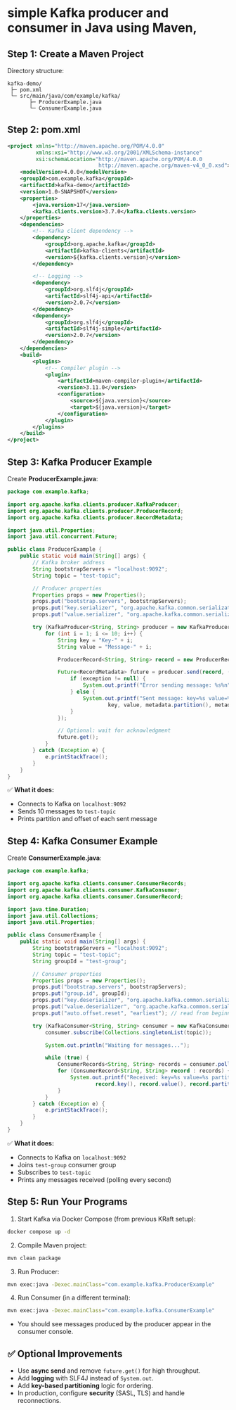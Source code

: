 # **simple Kafka producer and consumer in Java** using **Maven**,

## **Step 1: Create a Maven Project**

Directory structure:

```
kafka-demo/
 ├─ pom.xml
 └─ src/main/java/com/example/kafka/
       ├─ ProducerExample.java
       └─ ConsumerExample.java
```

## **Step 2: pom.xml**

```xml
<project xmlns="http://maven.apache.org/POM/4.0.0"
         xmlns:xsi="http://www.w3.org/2001/XMLSchema-instance"
         xsi:schemaLocation="http://maven.apache.org/POM/4.0.0
                             http://maven.apache.org/maven-v4_0_0.xsd">
    <modelVersion>4.0.0</modelVersion>
    <groupId>com.example.kafka</groupId>
    <artifactId>kafka-demo</artifactId>
    <version>1.0-SNAPSHOT</version>
    <properties>
        <java.version>17</java.version>
        <kafka.clients.version>3.7.0</kafka.clients.version>
    </properties>
    <dependencies>
        <!-- Kafka client dependency -->
        <dependency>
            <groupId>org.apache.kafka</groupId>
            <artifactId>kafka-clients</artifactId>
            <version>${kafka.clients.version}</version>
        </dependency>

        <!-- Logging -->
        <dependency>
            <groupId>org.slf4j</groupId>
            <artifactId>slf4j-api</artifactId>
            <version>2.0.7</version>
        </dependency>
        <dependency>
            <groupId>org.slf4j</groupId>
            <artifactId>slf4j-simple</artifactId>
            <version>2.0.7</version>
        </dependency>
    </dependencies>
    <build>
        <plugins>
            <!-- Compiler plugin -->
            <plugin>
                <artifactId>maven-compiler-plugin</artifactId>
                <version>3.11.0</version>
                <configuration>
                    <source>${java.version}</source>
                    <target>${java.version}</target>
                </configuration>
            </plugin>
        </plugins>
    </build>
</project>
```

## **Step 3: Kafka Producer Example**

Create **ProducerExample.java**:

```java
package com.example.kafka;

import org.apache.kafka.clients.producer.KafkaProducer;
import org.apache.kafka.clients.producer.ProducerRecord;
import org.apache.kafka.clients.producer.RecordMetadata;

import java.util.Properties;
import java.util.concurrent.Future;

public class ProducerExample {
    public static void main(String[] args) {
        // Kafka broker address
        String bootstrapServers = "localhost:9092";
        String topic = "test-topic";

        // Producer properties
        Properties props = new Properties();
        props.put("bootstrap.servers", bootstrapServers);
        props.put("key.serializer", "org.apache.kafka.common.serialization.StringSerializer");
        props.put("value.serializer", "org.apache.kafka.common.serialization.StringSerializer");

        try (KafkaProducer<String, String> producer = new KafkaProducer<>(props)) {
            for (int i = 1; i <= 10; i++) {
                String key = "Key-" + i;
                String value = "Message-" + i;

                ProducerRecord<String, String> record = new ProducerRecord<>(topic, key, value);

                Future<RecordMetadata> future = producer.send(record, (metadata, exception) -> {
                    if (exception != null) {
                        System.out.printf("Error sending message: %s%n", exception.getMessage());
                    } else {
                        System.out.printf("Sent message: key=%s value=%s to partition=%d offset=%d%n",
                                key, value, metadata.partition(), metadata.offset());
                    }
                });

                // Optional: wait for acknowledgment
                future.get();
            }
        } catch (Exception e) {
            e.printStackTrace();
        }
    }
}
```

✅ **What it does:**

- Connects to Kafka on `localhost:9092`
- Sends 10 messages to `test-topic`
- Prints partition and offset of each sent message

## **Step 4: Kafka Consumer Example**

Create **ConsumerExample.java**:

```java
package com.example.kafka;

import org.apache.kafka.clients.consumer.ConsumerRecords;
import org.apache.kafka.clients.consumer.KafkaConsumer;
import org.apache.kafka.clients.consumer.ConsumerRecord;

import java.time.Duration;
import java.util.Collections;
import java.util.Properties;

public class ConsumerExample {
    public static void main(String[] args) {
        String bootstrapServers = "localhost:9092";
        String topic = "test-topic";
        String groupId = "test-group";

        // Consumer properties
        Properties props = new Properties();
        props.put("bootstrap.servers", bootstrapServers);
        props.put("group.id", groupId);
        props.put("key.deserializer", "org.apache.kafka.common.serialization.StringDeserializer");
        props.put("value.deserializer", "org.apache.kafka.common.serialization.StringDeserializer");
        props.put("auto.offset.reset", "earliest"); // read from beginning if no offset

        try (KafkaConsumer<String, String> consumer = new KafkaConsumer<>(props)) {
            consumer.subscribe(Collections.singletonList(topic));

            System.out.println("Waiting for messages...");

            while (true) {
                ConsumerRecords<String, String> records = consumer.poll(Duration.ofMillis(1000));
                for (ConsumerRecord<String, String> record : records) {
                    System.out.printf("Received: key=%s value=%s partition=%d offset=%d%n",
                            record.key(), record.value(), record.partition(), record.offset());
                }
            }
        } catch (Exception e) {
            e.printStackTrace();
        }
    }
}
```

✅ **What it does:**

- Connects to Kafka on `localhost:9092`
- Joins `test-group` consumer group
- Subscribes to `test-topic`
- Prints any messages received (polling every second)

## **Step 5: Run Your Programs**

1. Start Kafka via Docker Compose (from previous KRaft setup):

```bash
docker compose up -d
```

2. Compile Maven project:

```bash
mvn clean package
```

3. Run Producer:

```bash
mvn exec:java -Dexec.mainClass="com.example.kafka.ProducerExample"
```

4. Run Consumer (in a different terminal):

```bash
mvn exec:java -Dexec.mainClass="com.example.kafka.ConsumerExample"
```

- You should see messages produced by the producer appear in the consumer console.

## ✅ **Optional Improvements**

- Use **async send** and remove `future.get()` for high throughput.
- Add **logging** with SLF4J instead of `System.out`.
- Add **key-based partitioning** logic for ordering.
- In production, configure **security** (SASL, TLS) and handle reconnections.
